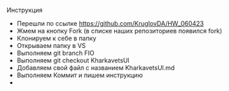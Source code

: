Инструкция
* Перешли по ссылке https://github.com/KruglovDA/HW_060423
* Жмем на кнопку Fork (в списке наших репозиториев появился fork)
* Клонируем к себе в папку
* Открываем папку в VS
* Выполняем git branch FIO
* Выполняем git checkout KharkavetsUl
* Добавляем свой файл с названием KharkavetsUl.md
*  Выполняем Коммит и пишем инструкцию
*  